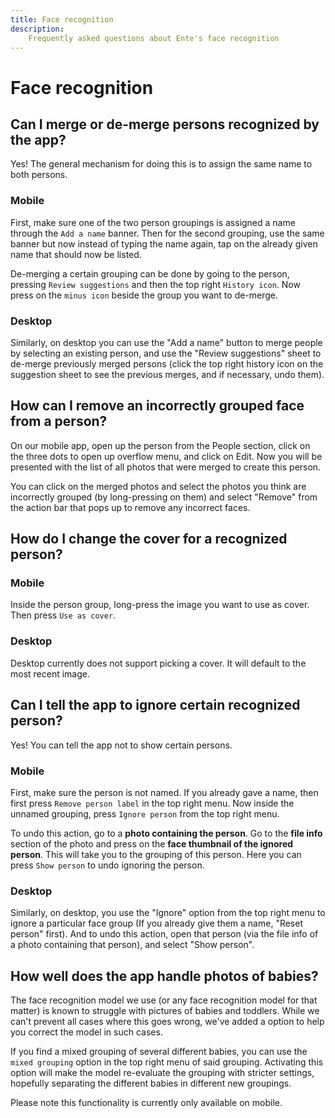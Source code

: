 ```yaml
---
title: Face recognition
description:
    Frequently asked questions about Ente's face recognition
---
```


# Face recognition

## Can I merge or de-merge persons recognized by the app?

Yes! The general mechanism for doing this is to assign the same name to both
persons.

### Mobile

First, make sure one of the two person groupings is assigned a name through the
`Add a name` banner. Then for the second grouping, use the same banner but now
instead of typing the name again, tap on the already given name that should now
be listed.

De-merging a certain grouping can be done by going to the person, pressing
`Review suggestions` and then the top right `History icon`. Now press on the
`minus icon` beside the group you want to de-merge.

### Desktop

Similarly, on desktop you can use the "Add a name" button to merge people by
selecting an existing person, and use the "Review suggestions" sheet to de-merge
previously merged persons (click the top right history icon on the suggestion
sheet to see the previous merges, and if necessary, undo them).

## How can I remove an incorrectly grouped face from a person?

On our mobile app, open up the person from the People section, click on the
three dots to open up overflow menu, and click on Edit. Now you will be
presented with the list of all photos that were merged to create this person.

You can click on the merged photos and select the photos you think are
incorrectly grouped (by long-pressing on them) and select "Remove" from the
action bar that pops up to remove any incorrect faces.

## How do I change the cover for a recognized person?

### Mobile

Inside the person group, long-press the image you want to use as cover. Then
press `Use as cover`.

### Desktop

Desktop currently does not support picking a cover. It will default to the most
recent image.

## Can I tell the app to ignore certain recognized person?

Yes! You can tell the app not to show certain persons.

### Mobile

First, make sure the person is not named. If you already gave a name, then first
press `Remove person label` in the top right menu. Now inside the unnamed
grouping, press `Ignore person` from the top right menu.

To undo this action, go to a **photo containing the person**. Go to the **file
info** section of the photo and press on the **face thumbnail of the ignored
person**. This will take you to the grouping of this person. Here you can press
`Show person` to undo ignoring the person.

### Desktop

Similarly, on desktop, you use the "Ignore" option from the top right menu to
ignore a particular face group (If you already give them a name, "Reset person"
first). And to undo this action, open that person (via the file info of a photo
containing that person), and select "Show person".

## How well does the app handle photos of babies?

The face recognition model we use (or any face recognition model for that
matter) is known to struggle with pictures of babies and toddlers. While we
can't prevent all cases where this goes wrong, we've added a option to help you
correct the model in such cases.

If you find a mixed grouping of several different babies, you can use the
`mixed grouping` option in the top right menu of said grouping. Activating this
option will make the model re-evaluate the grouping with stricter settings,
hopefully separating the different babies in different new groupings.

Please note this functionality is currently only available on mobile.
